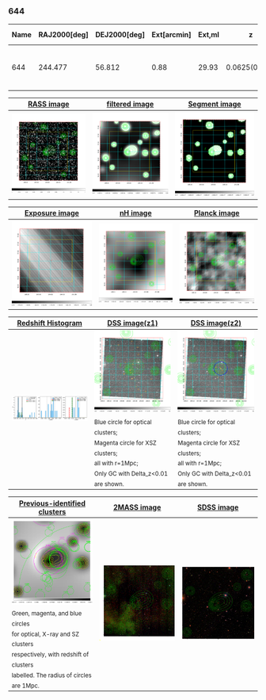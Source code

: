 <div STYLE="page-break-after: always;"></div>

### 644

|Name|RAJ2000[deg]|DEJ2000[deg] |Ext[arcmin]| Ext,ml | z | z_src| C|GC(XSZ,Delta_z<0.01)| GC(OPT,Delta_z<0.01)|GC| R_sig[arcmin] | R500[arcmin] | R500[Mpc]| CRsig[c/s] | CR500[c/s] |L500[1E44 erg/s]|F500[1E-12 erg/s/cm^2]| M500[1E14 Msun]|Tx[keV]|Cnt_sig|Beta|Rc[arcmin]|Comment|Alias|
|---|---|---|---|---|---|------|---|--------|---------|----------|---|---|---|---|---|---|---|---|---|---|---|---|---|---|
|644| 244.477| 56.812| 0.88| 29.93| 0.0625(0.006)| z1,| G| -| -| C, F20, N, SPI, W| 14.162| 6.595| 0.476| 0.029(0.017)| 0.027(0.016)| 0.036(0.011)| 0.383(0.114)| 0.33(0.05)| 1.09(0.11)| 32.0| 0.934(-0.091+0.049)| 5.065(-0.680+0.646)| -| t007|

|[RASS image](../image/644/644_img.pdf)|[filtered image](../image/644/644_fil.pdf)|[Segment image](../image/644/644_seg.pdf)|
|-------------------|--------------------|-------------------|
| <img src="../image/644/644_img.png" width="300">  | <img src="../image/644/644_fil.png" width="300">   | <img src="../image/644/644_seg.png" width="300">  |

|[Exposure image](../image/644/644_mex.pdf)| [nH image](../image/644/644_nh.pdf)| [Planck image](../image/644/644_p.pdf)|
|-------------------|--------------------|-------------------|
|<img src="../image/644/644_mex.png" width="300">   | <img src="../image/644/644_nh.png" width="300">    | <img src="../image/644/644_p.png" width="300"> |

|[Redshift Histogram](../image/644/644_zg.pdf) | [DSS image(z1)](../image/644/644_dss_z1.pdf)      |  [DSS image(z2)](../image/644/644_dss_z2.pdf)    |
|-------------------|--------------------|-------------------|
|<img src="../image/644/644_zg.png" width="300"> |<img src="../image/644/644_dss_z1.png" width="300"> <sub><br>Blue circle for optical clusters; <br>Magenta circle for XSZ clusters; <br>all with r=1Mpc; <br>Only GC with Delta_z<0.01 are shown. </sub>| <img src="../image/644/644_dss_z2.png" width="300"><sub><br>Blue circle for optical clusters; <br>Magenta circle for XSZ clusters; <br>all with r=1Mpc; <br>Only GC with Delta_z<0.01 are shown. </sub> |

|[Previous-identified clusters](../image/644/644_gc.pdf) | [2MASS image](../image/644/644_2mass.pdf)      |[SDSS image](../image/644/644_sdss.pdf)   |
|-------------------|-------------------|-------------------|
|<img src=../image/644/644_gc.png width="300"> <br><sub>Green, magenta, and blue circles <br>for optical, X-ray and SZ clusters <br>respectively, with redshift of clusters <br>labelled. The radius of circles <br>are 1Mpc.</sub>|<img src="../image/644/644_2mass.png" width="300">  | <img src="../image/644/644_sdss.png" width="300">  |




